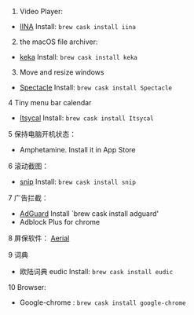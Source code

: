 1. Video Player: 
 - [IINA](https://iina.io) Install: `brew cask install iina`

2. the macOS file archiver:
 - [keka](https://www.keka.io) Install: `brew cask install keka`

3. Move and resize windows
 - [Spectacle](https://www.spectacleapp.com/) Install: `brew cask install Spectacle`
 
4 Tiny menu bar calendar
 - [Itsycal](https://www.mowglii.com/itsycal/) Install: `brew cask install Itsycal`
 
5 保持电脑开机状态：
  - Amphetamine.	Install it in App Store
  
6 滚动截图：
  - [snip](https://snip.qq.com) Install: `brew cask install snip`

7 广告拦截：
 - [AdGuard](https://adguard.com/en/download.html?os=mac) Install `brew cask install adguard'
 - Adblock Plus for chrome
 
8 屏保软件： 
 [Aerial](https://github.com/JohnCoates/Aerial)

9 词典
 - 欧陆词典 eudic Install: `brew cask install eudic`

10 Browser:
 - Google-chrome : `brew cask install google-chrome`
